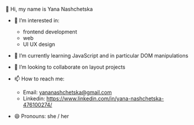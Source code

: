 👋 Hi, my name is Yana Nashchetska

- 👀 I’m interested in:
  - frontend development
  - web
  - UI UX design
  
- 🌱 I’m currently learning JavaScript and in particular DOM manipulations
  
- 💞️ I’m looking to collaborate on layout projects
  
- 📫 How to reach me:
  - Email: yananashchetska@gmail.com
  - Linkedin: https://www.linkedin.com/in/yana-nashchetska-476100274/
  
- 😄 Pronouns: she / her
  


<!---
yananashchetska/yananashchetska is a ✨ special ✨ repository because its `README.md` (this file) appears on your GitHub profile.
You can click the Preview link to take a look at your changes.
--->
